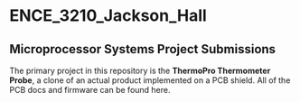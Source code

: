 # ENCE_3210_Jackson_Hall
Microprocessor Systems Project Submissions
---

The primary project in this repository is the **ThermoPro Thermometer Probe**, a clone of an actual product implemented on a PCB shield. All of the PCB docs and firmware can be found here.
